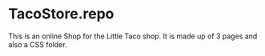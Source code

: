 # TacoStore.repo

This is an online Shop for the Little Taco shop.
It is made up of 3 pages and also a CSS folder.
